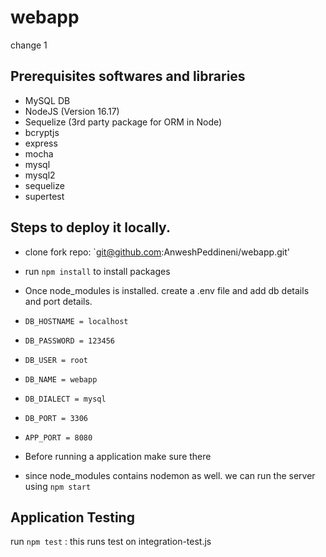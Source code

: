 # webapp

change 1

## Prerequisites softwares and libraries
- MySQL DB
- NodeJS (Version 16.17)
- Sequelize (3rd party package for ORM in Node)
- bcryptjs
- express
- mocha
- mysql
- mysql2
- sequelize
- supertest
## Steps to deploy it locally.
- clone fork repo:  `git@github.com:AnweshPeddineni/webapp.git'

- run  `npm install` to install packages

- Once  node_modules is installed. create a .env file and add db details and port details.
-   `DB_HOSTNAME = localhost`
-   `DB_PASSWORD = 123456`
-   `DB_USER = root`
-   `DB_NAME = webapp`
-   `DB_DIALECT = mysql`
-   `DB_PORT = 3306`
-   `APP_PORT = 8080`
-    Before running a application make sure there 
- since node_modules contains nodemon as well. we can run the server using `npm start`

## Application Testing
run `npm test` : this runs test on integration-test.js



